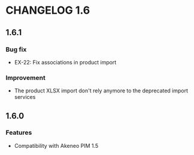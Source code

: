 # CHANGELOG 1.6

## 1.6.1
### Bug fix
 - EX-22: Fix associations in product import

### Improvement
 - The product XLSX import don't rely anymore to the deprecated import services

## 1.6.0
### Features
 - Compatibility with Akeneo PIM 1.5
